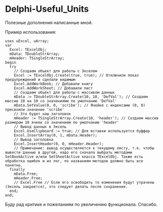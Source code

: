 # Delphi-Useful_Units
Полезные дополнения написанные мной.

Пример использования:

    uses uExcel, uArray;
    var
      Excel: TExcelObj;
      mData: TDoubleStrArray;
      mHeader: TSingleStrArray;
    begin
      try
        // Создаем объект для работы с Экселем
        Excel := TExcelObj.Create(true, true); // Отключили показ предупреждений и сделали видимым
        Excel.AddWorkBook; // Добавили книгу
        Excel.AddWorkSheet; // Добавили лист
        // Создаем объект для работы с массивом данных
        mData := TDoubleStrArray.Create(10, 10, 'DefVal'); // Создаем массив 10 на 10 со значениями по умолчанию 'DefVal'
        mData.SetValue(0, 0, 'scribe'); // Ячейке с индексами (0, 0) присвоили значение 'scribe'
        // Это будет наш заголовок
        mHeader := TSingleStrArray.Create(10, 'header'); // Создаем массив размером 10 ячеек со значением по умолчанию 'header'
        // Вывод данных в Эксель
        Excel.UseClipboard := true; // Для вставки используется буффер
        Excel.InsertArray(0, 1, mData.Header);
        // Вывод заголовка
        Excel.InsertHeader(0, 0, mHeader.Header);
        // Примечание: вывод осуществляется к текущему листу, т.е. чтобы вывести данные в другой, надо его сначала выбрать методами SetBookActive и/или SetSheetActive класса TExcelObj. Также есть обработка ошибок и их лог, по названиям методов должно быть все понятно.
      finally
        mData.Free; 
        mHeader.Free;
        // Excel.Free // Если его освободить то изменения будут утрачены (Эксель закроется), это следует делать после сохранения.
      end;
    end;

Буду рад критике и пожеланиям по увеличению функционала.
Спасибо.
